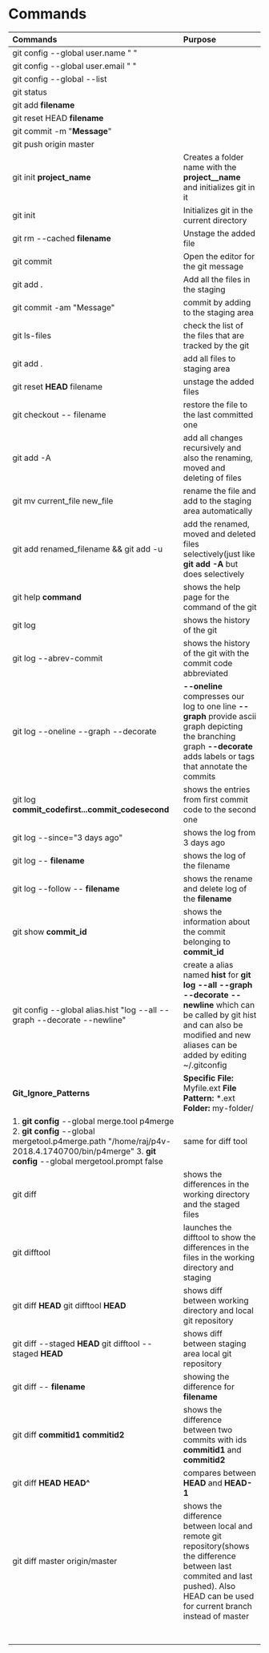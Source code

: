  # __Commands__
| **Commands**|**Purpose**|
|:------------|:----------|
|git config --global user.name " "||
|git config --global user.email " "||
|git config --global --list||
|git status|
|git add __filename__||
|git reset HEAD __filename__||
|git commit -m "__Message__"||
|git push origin master||
|git  init __project_name__|Creates a folder name with the __project__name__ and initializes git in it|
|git init|Initializes git in the current directory|
|git rm --cached __filename__| Unstage the added file|
|git commit|Open the editor for the git message|
|git add .|Add all the files in the staging|
|git commit -am "Message"| commit by adding to the staging area|
|git ls-files | check the list of the files that are tracked by the git|
|git add . |add all files to staging area|
|git reset __HEAD__ filename| unstage the added files|
|git checkout -- filename| restore the file to the last committed one|
|git add -A|add all changes recursively and also the renaming, moved and deleting of files|
|git mv current_file new_file| rename the file and add to the staging area automatically|
|git add renamed_filename && git add -u|add the renamed, moved and deleted files selectively(just like __git add -A__ but does selectively|
|git help __command__|shows the help page for the command of the git|
|git log| shows the history of the git|
|git log --abrev-commit| shows the history of the git with the commit code abbreviated|
|git log --oneline --graph --decorate | __--oneline__ compresses our log to one line __--graph__ provide ascii graph depicting the branching graph __--decorate__ adds labels or tags that annotate the commits|
|git log __commit_codefirst...commit_codesecond__| shows the entries from first commit code to the second one|
|git log --since="3 days ago"|shows the log from 3 days ago|
|git log -- __filename__| shows the log of the filename|
|git log --follow -- __filename__|shows the rename and delete log of the __filename__|
|git show __commit_id__|shows the information about the commit belonging to __commit_id__|
|git config --global alias.hist "log --all --graph --decorate --newline"| create a alias named __hist__ for __git log --all --graph --decorate --newline__ which can be called by git hist and can also be modified and new aliases can be added by editing ~/.gitconfig|
|__Git_Ignore_Patterns__|__Specific File:__ Myfile.ext __File Pattern:__ *.ext __Folder:__ my-folder/|
|1. __git config__ --global merge.tool p4merge 2. __git config__ --global mergetool.p4merge.path "/home/raj/p4v-2018.4.1740700/bin/p4merge" 3. __git config__ --global mergetool.prompt false|same for diff tool|
|git diff|shows the differences in the working directory and the staged files|
|git difftool| launches the difftool to show the differences in the files in the working directory and staging|
|git diff __HEAD__ git difftool __HEAD__|shows diff between working directory and local git repository|
|git diff --staged __HEAD__ git difftool --staged __HEAD__|shows diff between staging area local git repository|
|git diff -- __filename__|showing the difference for __filename__|
|git diff __commitid1__ __commitid2__|shows the difference between two commits with ids __commitid1__ and __commitid2__|
|git diff __HEAD__ __HEAD^__|compares between __HEAD__ and __HEAD-1__|
|git diff master origin/master|shows the difference between local and remote git repository(shows the difference between last commited and last pushed). Also HEAD can be used for current branch instead of master|
|||
|||
|||
|||
|||
|||
|||
